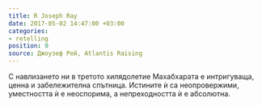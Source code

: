 ```yaml
---
title: R Joseph Ray
date: 2017-05-02 14:47:00 +03:00
categories:
- retelling
position: 0
source: Джоузеф Рей, Atlantis Raising
---
```


С навлизането ни в третото хилядолетие Махабхарата е интригуваща, ценна и забележителна спътница. Истините ѝ са неопровержими, уместността ѝ е неоспорима, а непреходността ѝ е абсолютна.